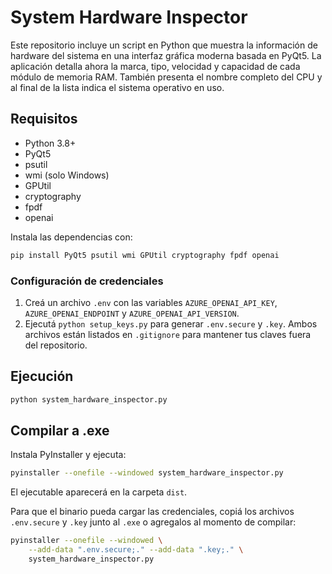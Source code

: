 # System Hardware Inspector

Este repositorio incluye un script en Python que muestra la información de hardware del sistema en una interfaz gráfica moderna basada en PyQt5.
La aplicación detalla ahora la marca, tipo, velocidad y capacidad de cada módulo de memoria RAM. También presenta el nombre completo del CPU y al final de la lista indica el sistema operativo en uso.

## Requisitos
- Python 3.8+
- PyQt5
- psutil
- wmi (solo Windows)
- GPUtil
- cryptography
- fpdf
- openai

Instala las dependencias con:
```bash
pip install PyQt5 psutil wmi GPUtil cryptography fpdf openai
```

### Configuración de credenciales
1. Creá un archivo `.env` con las variables `AZURE_OPENAI_API_KEY`,
   `AZURE_OPENAI_ENDPOINT` y `AZURE_OPENAI_API_VERSION`.
2. Ejecutá `python setup_keys.py` para generar `.env.secure` y `.key`.
   Ambos archivos están listados en `.gitignore` para mantener tus claves fuera
   del repositorio.

## Ejecución
```bash
python system_hardware_inspector.py
```

## Compilar a .exe
Instala PyInstaller y ejecuta:
```bash
pyinstaller --onefile --windowed system_hardware_inspector.py
```
El ejecutable aparecerá en la carpeta `dist`.

Para que el binario pueda cargar las credenciales, copiá los archivos
`.env.secure` y `.key` junto al `.exe` o agregalos al momento de compilar:

```bash
pyinstaller --onefile --windowed \
    --add-data ".env.secure;." --add-data ".key;." \
    system_hardware_inspector.py
```
